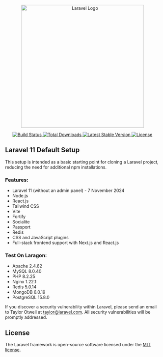 <p align="center">
  <a href="https://laravel.com" target="_blank">
    <img src="https://raw.githubusercontent.com/laravel/art/master/logo-lockup/5%20SVG/2%20CMYK/1%20Full%20Color/laravel-logolockup-cmyk-red.svg" width="400" alt="Laravel Logo">
  </a>
</p>

<p align="center">
  <a href="https://github.com/laravel/framework/actions">
    <img src="https://github.com/laravel/framework/workflows/tests/badge.svg" alt="Build Status">
  </a>
  <a href="https://packagist.org/packages/laravel/framework">
    <img src="https://img.shields.io/packagist/dt/laravel/framework" alt="Total Downloads">
  </a>
  <a href="https://packagist.org/packages/laravel/framework">
    <img src="https://img.shields.io/packagist/v/laravel/framework" alt="Latest Stable Version">
  </a>
  <a href="https://packagist.org/packages/laravel/framework">
    <img src="https://img.shields.io/packagist/l/laravel/framework" alt="License">
  </a>
</p>

## Laravel 11 Default Setup

This setup is intended as a basic starting point for cloning a Laravel project, reducing the need for additional npm installations.  

### Features:
- Laravel 11 (without an admin panel) - 7 November 2024
- Node.js
- React.js
- Tailwind CSS
- Vite
- Fortify
- Socialite
- Passport
- Redis
- CSS and JavaScript plugins
- Full-stack frontend support with Next.js and React.js

### Test On Laragon:
- Apache 2.4.62
- MySQL 8.0.40
- PHP 8.2.25
- Nginx 1.22.1
- Redis 5.0.14
- MongoDB 6.0.19
- PostgreSQL 15.8.0

If you discover a security vulnerability within Laravel, please send an email to Taylor Otwell at [taylor@laravel.com](mailto:taylor@laravel.com). All security vulnerabilities will be promptly addressed.

## License

The Laravel framework is open-source software licensed under the [MIT license](https://opensource.org/licenses/MIT).
